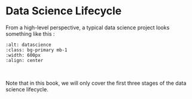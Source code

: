 # Data Science Lifecycle

 From a high-level perspective, a typical data science project looks something like this :

```{image} ../_static/img/lifecycle-data.png
:alt: datascience
:class: bg-primary mb-1
:width: 600px
:align: center
```

<br>

Note that in this book, we will only cover the first three stages of the data science lifecycle.
